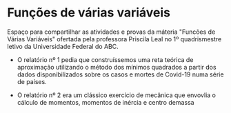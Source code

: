 # Funções de várias variáveis
Espaço para compartilhar as atividades e provas da máteria "Funcões de Várias Variáveis" ofertada pela professora Priscila Leal no 1º quadrismestre letivo da Universidade Federal do ABC.


- O relatório nº 1 pedia que construíssemos uma reta teórica de aproximação utilizando o método dos mínimos quadrados a partir dos dados disponibilizados sobre os casos e mortes de Covid-19 numa série de países.

- O relatório nº 2 era um clássico exercício de mecânica que envovlia o cálculo de momentos, momentos de inércia e centro demassa
